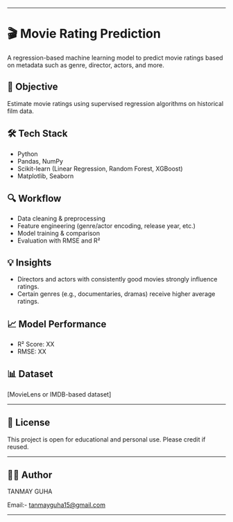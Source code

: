 
---
# 🎬 Movie Rating Prediction

A regression-based machine learning model to predict movie ratings based on metadata such as genre, director, actors, and more.

## 🎯 Objective
Estimate movie ratings using supervised regression algorithms on historical film data.

## 🛠 Tech Stack
- Python
- Pandas, NumPy
- Scikit-learn (Linear Regression, Random Forest, XGBoost)
- Matplotlib, Seaborn

## 🔍 Workflow
- Data cleaning & preprocessing
- Feature engineering (genre/actor encoding, release year, etc.)
- Model training & comparison
- Evaluation with RMSE and R²

## 💡 Insights
- Directors and actors with consistently good movies strongly influence ratings.
- Certain genres (e.g., documentaries, dramas) receive higher average ratings.

## 📈 Model Performance
- R² Score: XX
- RMSE: XX

## 📊 Dataset
[MovieLens or IMDB-based dataset]

---

## 📃 License
This project is open for educational and personal use. Please credit if reused.

---

## 🙋‍♂️ Author
TANMAY GUHA

Email:- tanmayguha15@gmail.com

---
